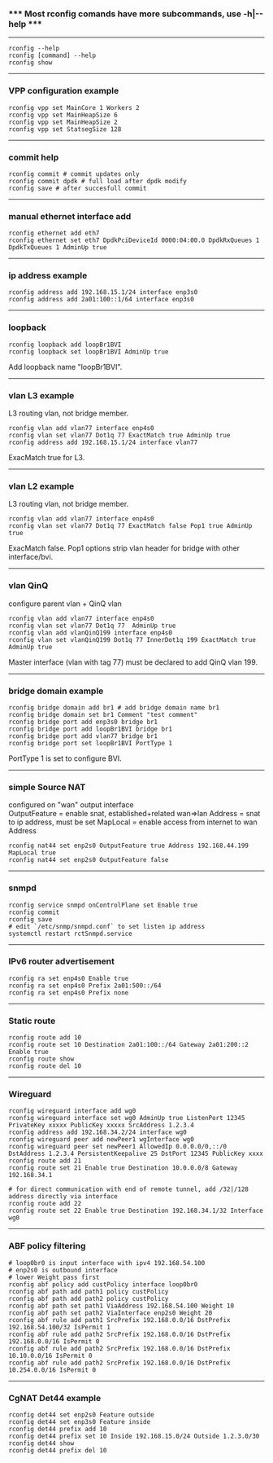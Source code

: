 ### *** Most rconfig comands have more subcommands, use -h|--help ***
***
```
rconfig --help
rconfig [command] --help
rconfig show
```
***
### VPP configuration example
```
rconfig vpp set MainCore 1 Workers 2
rconfig vpp set MainHeapSize 6
rconfig vpp set MainHeapSize 2
rconfig vpp set StatsegSize 128
```
***
### commit help
```
rconfig commit # commit updates only
rconfig commit dpdk # full load after dpdk modify
rconfig save # after succesfull commit
```
***
### manual ethernet interface add
```
rconfig ethernet add eth7
rconfig ethernet set eth7 DpdkPciDeviceId 0000:04:00.0 DpdkRxQueues 1 DpdkTxQueues 1 AdminUp true
```
***
### ip address example
```
rconfig address add 192.168.15.1/24 interface enp3s0
rconfig address add 2a01:100::1/64 interface enp3s0
```
***
### loopback
```
rconfig loopback add loopBr1BVI
rconfig loopback set loopBr1BVI AdminUp true
```
Add loopback name "loopBr1BVI".
***
### vlan L3 example 
L3 routing vlan, not bridge member.
```
rconfig vlan add vlan77 interface enp4s0
rconfig vlan set vlan77 Dot1q 77 ExactMatch true AdminUp true
rconfig address add 192.168.15.1/24 interface vlan77
```
ExacMatch true for L3.
***
### vlan L2 example
L3 routing vlan, not bridge member.
```
rconfig vlan add vlan77 interface enp4s0
rconfig vlan set vlan77 Dot1q 77 ExactMatch false Pop1 true AdminUp true
```
ExacMatch false. Pop1 options strip vlan header for bridge with other interface/bvi.
***
### vlan QinQ
configure parent vlan + QinQ vlan 
```
rconfig vlan add vlan77 interface enp4s0
rconfig vlan set vlan77 Dot1q 77  AdminUp true
rconfig vlan add vlanQinQ199 interface enp4s0
rconfig vlan set vlanQinQ199 Dot1q 77 InnerDot1q 199 ExactMatch true AdminUp true
```
Master interface (vlan with tag 77) must be declared to add QinQ vlan 199.
***
### bridge domain example
```
rconfig bridge domain add br1 # add bridge domain name br1
rconfig bridge domain set br1 Comment "test comment"
rconfig bridge port add enp3s0 bridge br1
rconfig bridge port add loopBr1BVI bridge br1
rconfig bridge port add vlan77 bridge br1
rconfig bridge port set loopBr1BVI PortType 1
```
PortType 1 is set to configure BVI.
***
### simple Source NAT
configured on "wan" output interface\
OutputFeature = enable snat, established+related wan=>lan
Address = snat to ip address, must be set
MapLocal = enable access from internet to wan Address
```
rconfig nat44 set enp2s0 OutputFeature true Address 192.168.44.199 MapLocal true
rconfig nat44 set enp2s0 OutputFeature false
```
***
### snmpd
```
rconfig service snmpd onControlPlane set Enable true
rconfig commit
rconfig save
# edit `/etc/snmp/snmpd.conf` to set listen ip address
systemctl restart rctSnmpd.service
```
***
### IPv6 router advertisement
```
rconfig ra set enp4s0 Enable true 
rconfig ra set enp4s0 Prefix 2a01:500::/64
rconfig ra set enp4s0 Prefix none
```
***
### Static route
```
rconfig route add 10
rconfig route set 10 Destination 2a01:100::/64 Gateway 2a01:200::2 Enable true
rconfig route show
rconfig route del 10
```
***
### Wireguard
```
rconfig wireguard interface add wg0
rconfig wireguard interface set wg0 AdminUp true ListenPort 12345 PrivateKey xxxxx PublicKey xxxxx SrcAddress 1.2.3.4
rconfig address add 192.168.34.2/24 interface wg0
rconfig wireguard peer add newPeer1 wgInterface wg0
rconfig wireguard peer set newPeer1 AllowedIp 0.0.0.0/0,::/0 DstAddress 1.2.3.4 PersistentKeepalive 25 DstPort 12345 PublicKey xxxx
rconfig route add 21
rconfig route set 21 Enable true Destination 10.0.0.0/8 Gateway 192.168.34.1

# for direct communication with end of remote tunnel, add /32|/128 address directly via interface
rconfig route add 22
rconfig route set 22 Enable true Destination 192.168.34.1/32 Interface wg0
```
***
### ABF policy filtering
```
# loop0br0 is input interface with ipv4 192.168.54.100
# enp2s0 is outbound interface
# lower Weight pass first
rconfig abf policy add custPolicy interface loop0br0
rconfig abf path add path1 policy custPolicy 
rconfig abf path add path2 policy custPolicy
rconfig abf path set path1 ViaAddress 192.168.54.100 Weight 10
rconfig abf path set path2 ViaInterface enp2s0 Weight 20
rconfig abf rule add path1 SrcPrefix 192.168.0.0/16 DstPrefix 192.168.54.100/32 IsPermit 1
rconfig abf rule add path2 SrcPrefix 192.168.0.0/16 DstPrefix 192.168.0.0/16 IsPermit 0
rconfig abf rule add path2 SrcPrefix 192.168.0.0/16 DstPrefix 10.10.0.0/16 IsPermit 0
rconfig abf rule add path2 SrcPrefix 192.168.0.0/16 DstPrefix 10.254.0.0/16 IsPermit 0
```
***
### CgNAT Det44 example
```
rconfig det44 set enp2s0 Feature outside
rconfig det44 set enp3s0 Feature inside
rconfig det44 prefix add 10
rconfig det44 prefix set 10 Inside 192.168.15.0/24 Outside 1.2.3.0/30
rconfig det44 show
rconfig det44 prefix del 10
```